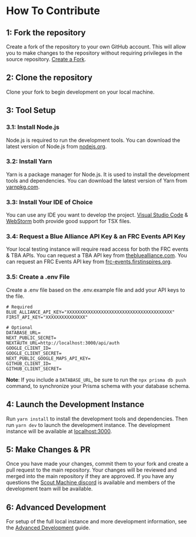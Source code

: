 # How To Contribute

## 1: Fork the repository

Create a fork of the repository to your own GitHub account. This will allow you to make changes to the repository
without requiring privileges in the source repository. [Create a Fork](../../fork).

## 2: Clone the repository

Clone your fork to begin development on your local machine.

## 3: Tool Setup

### 3.1: Install Node.js

Node.js is required to run the development tools. You can download the latest version of Node.js from
[nodejs.org](https://nodejs.org/en/).

### 3.2: Install Yarn

Yarn is a package manager for Node.js. It is used to install the development tools and dependencies. You can download
the latest version of Yarn from [yarnpkg.com](https://yarnpkg.com/).

### 3.3: Install Your IDE of Choice

You can use any IDE you want to develop the project. [Visual Studio Code](https://code.visualstudio.com/) &
[WebStorm](https://www.jetbrains.com/webstorm/) both provide good support for TSX files.

### 3.4: Request a Blue Alliance API Key & an FRC Events API Key

Your local testing instance will require read access for both the FRC events & TBA APIs. You can request a TBA API key
from [thebluealliance.com](https://www.thebluealliance.com/account). You can request an FRC Events API key
from [frc-events.firstinspires.org](https://frc-events.firstinspires.org/services/API).

### 3.5: Create a .env File

Create a .env file based on the .env.example file and add your API keys to the file.

```dotenv
# Required
BLUE_ALLIANCE_API_KEY="XXXXXXXXXXXXXXXXXXXXXXXXXXXXXXXXXXXXXXXX"
FIRST_API_KEY="XXXXXXXXXXXXXXX"

# Optional
DATABASE_URL=
NEXT_PUBLIC_SECRET=
NEXTAUTH_URL=http://localhost:3000/api/auth
GOOGLE_CLIENT_ID=
GOOGLE_CLIENT_SECRET=
NEXT_PUBLIC_GOOGLE_MAPS_API_KEY=
GITHUB_CLIENT_ID=
GITHUB_CLIENT_SECRET=
```

**Note**: If you include a `DATABASE_URL`, be sure to run the `npx prisma db push` command, to synchronize your Prisma schema with your database schema.

## 4: Launch the Development Instance

Run `yarn install` to install the development tools and dependencies. Then run `yarn dev` to launch the development
instance. The development instance will be available at [localhost:3000](http://localhost:3000/).

## 5: Make Changes & PR

Once you have made your changes, commit them to your fork and create a pull request to the main repository. Your changes
will be reviewed and merged into the main repository if they are approved. If you have any questions the
[Scout Machine discord](https://discord.com/invite/yYtc8gpsXK) is available and members of the development team will be
available.

## 6: Advanced Development

For setup of the full local instance and more development information, see the
[Advanced Development](./docs/advanced-development.md) guide.
